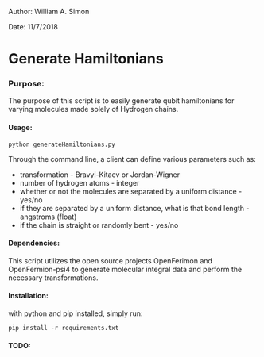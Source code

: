 Author: William A. Simon

Date: 11/7/2018
# Generate Hamiltonians
### Purpose: 
The purpose of this script is to easily generate qubit hamiltonians for varying molecules made solely of Hydrogen chains. 

#### Usage:
```
python generateHamiltonians.py
```

Through the command line, a client can define various parameters such as:

* transformation - Bravyi-Kitaev or Jordan-Wigner</li>
* number of hydrogen atoms - integer</li>
* whether or not the molecules are separated by a uniform distance - yes/no</li>
* if they are separated by a uniform distance, what is that bond length - angstroms (float)</li>
* if the chain is straight or randomly bent - yes/no</li>


#### Dependencies:
This script utilizes the open source projects OpenFerimon and OpenFermion-psi4 to generate molecular integral data and perform the necessary transformations.

#### Installation: 
with python and pip installed, simply run:
```
pip install -r requirements.txt
```

#### TODO:
